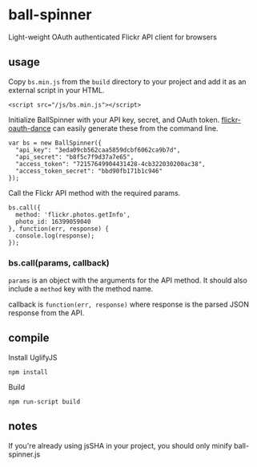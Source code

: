 # ball-spinner

Light-weight OAuth authenticated Flickr API client for browsers

## usage

Copy `bs.min.js` from the `build` directory to your project and add it as an external script in your HTML.

```
<script src="/js/bs.min.js"></script>
```

Initialize BallSpinner with your API key, secret, and OAuth token. [flickr-oauth-dance](https://www.npmjs.com/package/flickr-oauth-dance) can easily generate these from the command line.

```
var bs = new BallSpinner({
  "api_key": "3eda09cb562caa5859dcbf6062ca9b7d",
  "api_secret": "b8f5c7f9d37a7e65",
  "access_token": "72157649904431428-4cb322030200ac38",
  "access_token_secret": "bbd90fb171b1c946"
});
```

Call the Flickr API method with the required params.

```
bs.call({
  method: 'flickr.photos.getInfo',
  photo_id: 16399059040
}, function(err, response) {
  console.log(response);
});
```

### bs.call(params, callback)

`params` is an object with the arguments for the API method. It should also include a `method` key with the method name.

callback is `function(err, response)` where response is the parsed JSON response from the API.

## compile

Install UglifyJS
```
npm install
```

Build

```
npm run-script build
```

## notes

If you're already using jsSHA in your project, you should only minify ball-spinner.js
